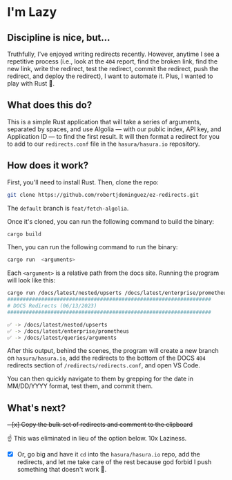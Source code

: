 # I'm Lazy

## Discipline is nice, but...

Truthfully, I've enjoyed writing redirects recently. However, anytime I see a repetitive process (i.e., look at the
`404` report, find the broken link, find the new link, write the redirect, test the redirect, commit the redirect, push
the redirect, and deploy the redirect), I want to automate it. Plus, I wanted to play with Rust 🦀.

## What does this do?

This is a simple Rust application that will take a series of arguments, separated by spaces, and use Algolia — with our
public index, API key, and Application ID — to find the first result. It will then format a redirect for you to add to
our `redirects.conf` file in the `hasura/hasura.io` repository.

## How does it work?

First, you'll need to install Rust. Then, clone the repo:

```bash
git clone https://github.com/robertjdominguez/ez-redirects.git
```

The `default` branch is `feat/fetch-algolia`.

Once it's cloned, you can run the following command to build the binary:

```bash
cargo build
```

Then, you can run the following command to run the binary:

```bash
cargo run  <arguments>
```

Each `<argument>` is a relative path from the docs site. Running the program will look like this:

```bash
cargo run /docs/latest/nested/upserts /docs/latest/enterprise/prometheus /docs/latest/queries/arguments
##################################################################
# DOCS Redirects (06/13/2023)
##################################################################

✅ -> /docs/latest/nested/upserts
✅ -> /docs/latest/enterprise/prometheus
✅ -> /docs/latest/queries/arguments
```

After this output, behind the scenes, the program will create a new branch on `hasura/hasura.io`, add the redirects to
the bottom of the DOCS `404` redirects section of `/redirects/redirects.conf`, and open VS Code.

You can then quickly navigate to them by grepping for the date in MM/DD/YYYY format, test them, and commit them.

## What's next?

~~- [x] Copy the bulk set of redirects and comment to the clipboard~~

☝️ This was eliminated in lieu of the option below. 10x Laziness.

- [x] Or, go big and have it `cd` into the `hasura/hasura.io` repo, add the redirects, and let me take care of the rest
      because god forbid I push something that doesn't work 😬.
